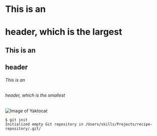 # This is an <h1> header, which is the largest
## This is an <h2> header
###### This is an <h6> header, which is the smallest


 ![Image of Yaktocat](https://octodex.github.com/images/yaktocat.png)

 
```
$ git init
Initialized empty Git repository in /Users/skills/Projects/recipe-repository/.git/
```
